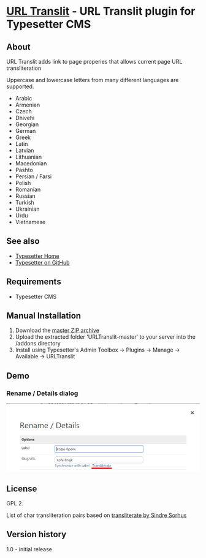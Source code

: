 # [URL Translit](https://github.com/mahotilo/URLTranslit) - URL Translit plugin for Typesetter CMS

## About
URL Translit adds link to page properies that allows current page URL transliteration 


Uppercase and lowercase letters from many different languages ​​are supported.
* Arabic
* Armenian
* Czech
* Dhivehi
* Georgian
* German
* Greek
* Latin
* Latvian
* Lithuanian
* Macedonian
* Pashto
* Persian / Farsi
* Polish
* Romanian
* Russian
* Turkish
* Ukrainian
* Urdu
* Vietnamese


## See also 
* [Typesetter Home](http://www.typesettercms.com)
* [Typesetter on GitHub](https://github.com/Typesetter/Typesetter)


## Requirements
* Typesetter CMS

## Manual Installation
1. Download the [master ZIP archive](https://github.com/mahotilo/URLTranslit/archive/master.zip)
2. Upload the extracted folder 'URLTranslit-master' to your server into the /addons directory
3. Install using Typesetter's Admin Toolbox &rarr; Plugins &rarr; Manage &rarr; Available &rarr; URLTranslit


## Demo
### Rename / Details dialog
![image](demo/dialog.png)

## License
GPL 2.

List of char transliteration pairs based on [transliterate by Sindre Sorhus](https://github.com/sindresorhus/transliterate)

## Version history
1.0
	- initial release

